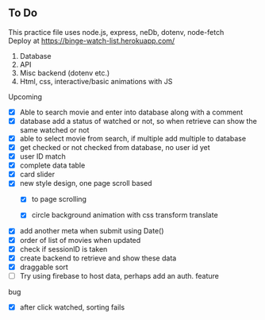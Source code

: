 
## To Do

This practice file uses node.js, express, neDb, dotenv, node-fetch<br/> Deploy at https://binge-watch-list.herokuapp.com/

1. Database
2. API
3. Misc backend (dotenv etc.)
4. Html, css, interactive/basic animations with JS

Upcoming
- [X] Able to search movie and enter into database along with a comment
- [X] database add a status of watched or not, so when retrieve can show the same watched or not
- [X] able to select movie from search, if multiple add multiple to database
- [X] get checked or not checked from database, no user id yet
- [X] user ID match
- [X] complete data table
- [X] card slider
- [X] new style design, one page scroll based
    - [X] to page scrolling
    - [X] circle background animation with css transform translate


- [X] add another meta when submit using Date()
- [X] order of list of movies when updated
- [X] check if sessionID is taken
- [X] create backend to retrieve and show these data
- [X] draggable sort
- [ ] Try using firebase to host data, perhaps add an auth. feature

bug
- [X] after click watched, sorting fails 
